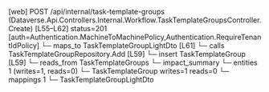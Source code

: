 [web] POST /api/internal/task-template-groups  (Dataverse.Api.Controllers.Internal.Workflow.TaskTemplateGroupsController.Create)  [L55–L62] status=201 [auth=Authentication.MachineToMachinePolicy,Authentication.RequireTenantIdPolicy]
  └─ maps_to TaskTemplateGroupLightDto [L61]
  └─ calls TaskTemplateGroupRepository.Add [L59]
  └─ insert TaskTemplateGroup [L59]
    └─ reads_from TaskTemplateGroups
  └─ impact_summary
    └─ entities 1 (writes=1, reads=0)
      └─ TaskTemplateGroup writes=1 reads=0
    └─ mappings 1
      └─ TaskTemplateGroupLightDto

